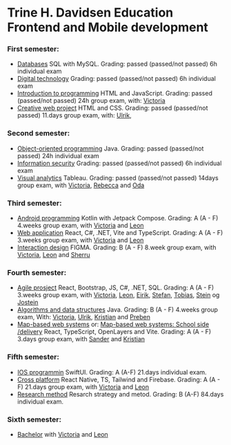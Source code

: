 # Trine H. Davidsen Education Frontend and Mobile development

### First semester:
- [Databases](https://github.com/THD-94/Databases) SQL with MySQL. Grading: passed (passed/not passed) 6h individual exam
- [Digital technology](https://github.com/THD-94/Digital-technology) Grading: passed (passed/not passed) 6h individual exam
- [Introduction to programming](https://github.com/THD-94/Introduction-to-programming) HTML and JavaScript. Grading: passed (passed/not passed) 24h group exam, with: [Victoria](https://github.com/vipr002)
- [Creative web project](https://github.com/THD-94/Creative-web-project) HTML and CSS. Grading: passed (passed/not passed) 11.days group exam, with: [Ulrik](), 

### Second semester:
- [Object-oriented programming](https://github.com/THD-94/Student-event-registration) Java. Grading: passed (passed/not passed) 24h individual exam
- [Information security](https://github.com/THD-94/information-security) Grading: passed (passed/not passed) 6h individual exam
- [Visual analytics](https://github.com/THD-94/Visual-Analytics) Tableau. Grading: passed (passed/not passed) 14days group exam, with [Victoria](https://github.com/vipr002), [Rebecca](https://github.com/Rebecca005) and [Oda]()

### Third semester:
- [Android programming](https://github.com/THD-94/Android-programming) Kotlin with Jetpack Compose. Grading: A (A - F) 4.weeks group exam, with [Victoria](https://github.com/vipr002/Android-exam) and [Leon](https://github.com/Leon1005)
- [Web application](https://github.com/THD-94/Web-application) React, C#, .NET, Vite and TypeScript. Grading: A (A - F) 3.weeks group exam, with [Victoria](https://github.com/vipr002/Webutvikling-exam) and [Leon](https://github.com/Leon1005/webprosjekt)
- [Interaction design](https://github.com/THD-94/Interaction-design) FIGMA. Grading: B (A - F) 8.week group exam, with [Victoria](https://github.com/vipr002), [Leon](https://github.com/Leon1005) and [Sherru]()

### Fourth semester:
- [Agile prosject](https://github.com/THD-94/smidig-prosjekt-eksamen) React, Bootstrap, JS, C#, .NET, SQL. Grading: A (A - F) 3.weeks group exam, with [Victoria](https://github.com/vipr002), [Leon](https://github.com/Leon1005), [Eirik](https://github.com/eajohansen), [Stefan](https://github.com/Stefannaeve), [Tobias](https://github.com/TEKami13), [Stein]([https://github.com/SRR81](https://github.com/SRR81/smidig-prosjekt-eksamen)) og [Jostein](https://github.com/jbhansen87)
- [Algorithms and data structures](https://github.com/THD-94/Algoritmer-og-datastrukturer) Java. Grading: B (A - F) 4.weeks group exam,  With: [Victoria](https://github.com/vipr002/algdat-exam), [Ulrik](), [Kristian](https://github.com/Hedgehog1991) and [Preben](https://github.com/prebenohre)
- [Map-based web systems](https://github.com/THD-94/KWS2100Exam) or: [Map-based web systems: School side /delivery](https://github.com/kristiania-kws2100-2024/kws2100-exam-Sanderchriss) React, TypeScript, OpenLayers and Vite. Grading: A (A - F) 3.days group exam, with [Sander]([https://github.com/Sanderchriss](https://github.com/Sanderchriss/KWS2100Exam)) and [Kristian]([https://github.com/Hedgehog1991](https://github.com/Hedgehog1991/kartExamen))

### Fifth semester:
- [IOS programmin](https://github.com/THD-94/NewsApp) SwiftUI. Grading: A (A-F) 21.days individual exam.
- [Cross platform](https://github.com/THD-94/ArtistApp)  React Native, TS, Tailwind and Firebase. Grading: A (A - F) 21.days group exam, with [Victoria](https://github.com/vipr002) and [Leon](https://github.com/Leon1005/TDS200-eksamen)
- [Research method](https://github.com/THD-94/Roboter-i-helsevesenet-) Resarch strategy and metod. Grading: B (A-F) 84.days individual exam.

### Sixth semester:
- [Bachelor]() with [Victoria](https://github.com/vipr002) and [Leon](https://github.com/Leon1005)

<!--
**THD-94/THD-94** is a ✨ _special_ ✨ repository because its `README.md` (this file) appears on your GitHub profile.

Here are some ideas to get you started:

- 🔭 I’m currently working on ...
- 🌱 I’m currently learning ...
- 👯 I’m looking to collaborate on ...
- 🤔 I’m looking for help with ...
- 💬 Ask me about ...
- 📫 How to reach me: ...
- 😄 Pronouns: ...
- ⚡ Fun fact: ...
-->

